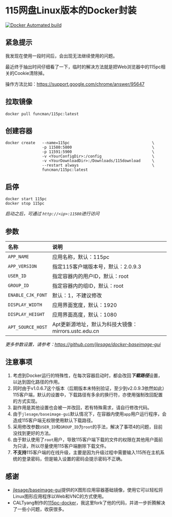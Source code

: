 # 115网盘Linux版本的Docker封装
[![Docker Automated build](https://img.shields.io/docker/automated/jlesage/baseimage-gui.svg)](https://hub.docker.com/r/funcman/115pc/)

## 紧急提示
我发现在使用一段时间后，会出现无法继续使用的问题。

最近终于抽出时间仔细看了一下，临时的解决方法就是把Web浏览器中的115pc相关的Cookie清除掉。

操作方法比如：<https://support.google.com/chrome/answer/95647>


## 拉取镜像

```shell
docker pull funcman/115pc:latest
```


## 创建容器

```shell
docker create   --name=115pc                                    \
                -p 11580:5800                                   \
                -p 11591:5900                                   \
                -v <YourConfigDir>:/config                      \
                -v <YourDownloadDir>:/Downloads/115download     \
                --restart always                                \
                funcman/115pc:latest
```


## 启停

```shell
docker start 115pc
docker stop 115pc
```

*启动之后，可通过 `http://<ip>:11580`进行访问*


## 参数

|名称               |说明                                                   |
|:-                 |:-                                                     |
|`APP_NAME`         |应用名称，默认：115pc                                  |
|`APP_VERSION`      |指定115客户端版本号，默认：2.0.9.3                     |
|`USER_ID`          |指定容器内的用户ID，默认：root                         |
|`GROUP_ID`         |指定容器内的组ID，默认：root                           |
|`ENABLE_CJK_FONT`  |默认：1，不建议修改                                    |
|`DISPLAY_WIDTH`    |应用界面宽度，默认：1920                               |
|`DISPLAY_HEIGHT`   |应用界面高度，默认：1080                               |
|`APT_SOURCE_HOST`  |Apt更新源地址，默认为科技大镜像：mirrors.ustc.edu.cn   |

*更多参数设置，请参考：<https://github.com/jlesage/docker-baseimage-gui>*


## 注意事项

1. 考虑到Docker运行的特殊性，在每次容器启动时，都会改回***下载路径***设置，以达到固化路径的作用。
2. 同时由于v1.0.6.7这个版本（后期版本未特别验证，至少到v2.0.9.3依然如此）115客户端，默认的设置中，下载路径有多余的换行符，亦使用强制改回配置的方式实现。
3. 副作用是其他设置也会被一并改回，若有特殊需求，请自行修改代码。
4. 由于`jlesage/baseimage-gui`默认情况下，在容器内使用`app`用户运行程序，会造成115客户端无权限使用默认下载路径。
5. 采用修改参数`USER_ID`和`GROUP_ID`为`root`的手法，解决了事项4的问题，目前没找到更好的方法。
6. 由于默认使用了`root`用户，导致115客户端下载的文件的权限在其他用户面前为只读，所以尽量使用115客户端删除下载文件。
7. **不支持**115客户端的在线升级，主要是因为升级过程中需要输入115所在主机系统的登录密码，但是输入设置的密码会提示密码不正确。


## 感谢

* [jlesage/baseimage-gui](https://hub.docker.com/r/jlesage/baseimage-gui)提供的X图形应用容器基础镜像，使用它可以轻松将Linux图形应用程序以Web和VNC的方式使用。
* CALTyang制作的[115pc-docker](https://github.com/CALTyang/115pc-docker)，我这里fork了他的代码，并进一步折腾解决了一些小问题，收获很多。